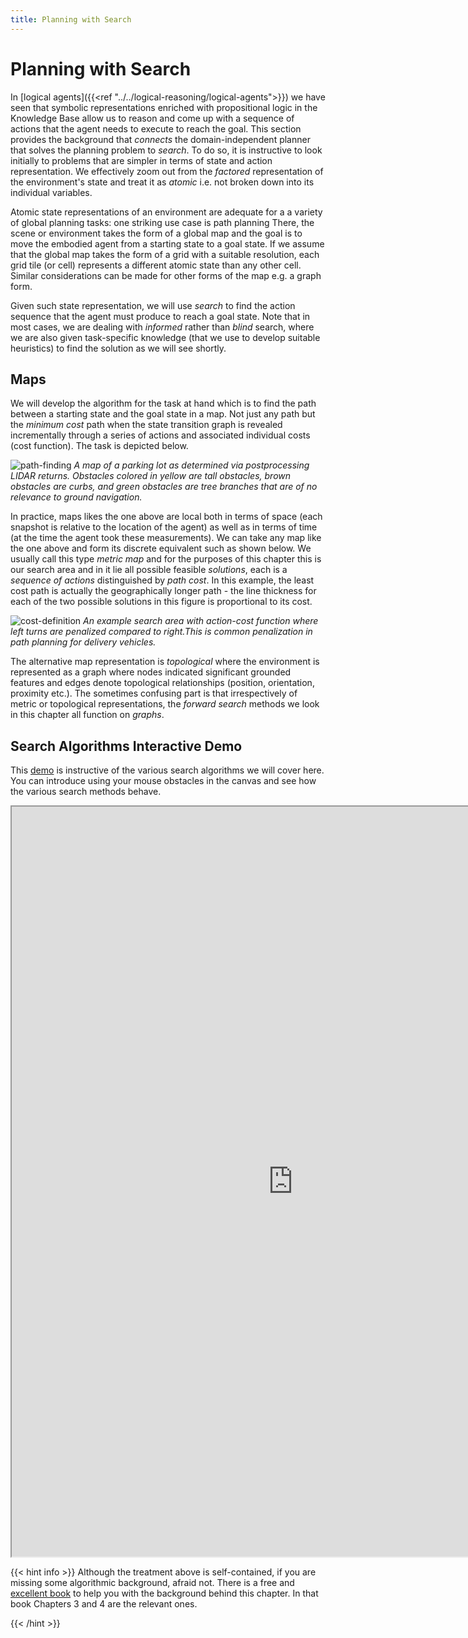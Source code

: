 ```yaml
---
title: Planning with Search 
---
```


# Planning with Search 

In [logical agents]({{<ref "../../logical-reasoning/logical-agents">}}) we have seen that symbolic representations enriched with propositional logic in the Knowledge Base allow us to reason and come up with a sequence of actions that the agent needs to execute to reach the goal. This section provides the background that _connects_ the domain-independent planner that solves the planning problem to _search_. To do so, it is instructive to look initially to problems that are simpler in terms of state and action representation. We effectively zoom out from the  _factored_ representation of the environment's state and treat it as _atomic_ i.e. not broken down into its individual variables. 

Atomic state representations of an environment are adequate for a a variety of global planning tasks:  one striking use case is path planning There, the scene or environment takes the form of a global map and the goal is to move the embodied agent from a starting state to a goal state. If we assume that the global map takes the form of a grid with a suitable resolution, each grid tile (or cell) represents a different atomic state than any other cell. Similar considerations can be made for other forms of the map e.g. a graph form. 

Given such state representation, we will use _search_ to find the action sequence that the agent must produce to reach a goal state. Note that in most cases, we are dealing with _informed_ rather than _blind_ search, where we are also given task-specific knowledge (that we use to develop suitable heuristics) to find the solution as we will see shortly. 

## Maps

We will develop the algorithm for the task at hand which is to find the path between a starting state and the goal state in a map. Not just any path but the _minimum cost_ path when the state transition graph is revealed incrementally through a series of actions and associated individual costs (cost function). The task is depicted below. 

![path-finding](images/parking-lot.png)
*A map of a parking lot as determined via postprocessing LIDAR returns. Obstacles colored in yellow are tall obstacles, brown obstacles are curbs, and green obstacles are tree branches that are of no relevance to ground navigation.*

In practice, maps likes the one above are local both in terms of space (each snapshot is relative to the location of the agent) as well as in terms of time (at the time the agent took these measurements). We can take any map like the one above and form its discrete equivalent such as shown below. We usually call this type _metric map_ and for the purposes of this chapter this is our search area and in it lie all possible feasible _solutions_, each is a _sequence of actions_ distinguished by _path cost_. In this example, the least cost path is actually the geographically longer path - the line thickness for each of the two possible solutions in this figure is proportional to its cost. 

![cost-definition](images/cost-definition.png)
*An example search area with action-cost function where left turns are penalized compared to right.This is common penalization in path planning for delivery vehicles.*

The alternative map representation is _topological_ where the environment is represented as a graph where nodes indicated significant grounded features and edges denote topological relationships (position, orientation, proximity etc.). The sometimes confusing part is that irrespectively of metric or topological representations, the _forward search_ methods we look in this chapter all function on _graphs_. 


##  Search Algorithms Interactive Demo 

This [demo](https://qiao.github.io/PathFinding.js/visual/) is instructive of the various search algorithms we will cover here. You can introduce using your mouse obstacles in the canvas and see how the various search methods behave. 

<iframe src="https://qiao.github.io/PathFinding.js/visual/" width="900" height="1200"></iframe>


{{< hint info >}}
Although the treatment above is self-contained, if you are missing some algorithmic background, afraid not. There is a free and [excellent book](http://algorithmics.lsi.upc.edu/docs/Dasgupta-Papadimitriou-Vazirani.pdf) to help you with the background behind this chapter. In that book Chapters 3 and 4 are the relevant ones.

{{< /hint >}}